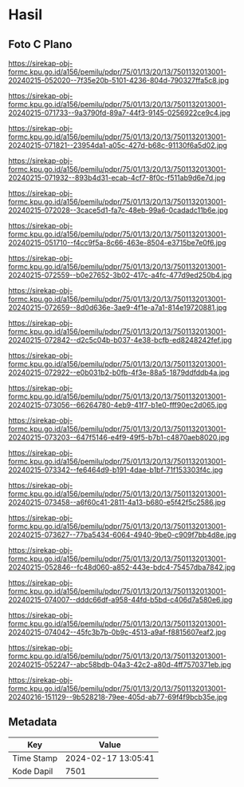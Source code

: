 # Hasil

## Foto C Plano

https://sirekap-obj-formc.kpu.go.id/a156/pemilu/pdpr/75/01/13/20/13/7501132013001-20240215-052020--7f35e20b-5101-4236-804d-790327ffa5c8.jpg

https://sirekap-obj-formc.kpu.go.id/a156/pemilu/pdpr/75/01/13/20/13/7501132013001-20240215-071733--9a3790fd-89a7-44f3-9145-0256922ce9c4.jpg

https://sirekap-obj-formc.kpu.go.id/a156/pemilu/pdpr/75/01/13/20/13/7501132013001-20240215-071821--23954da1-a05c-427d-b68c-91130f6a5d02.jpg

https://sirekap-obj-formc.kpu.go.id/a156/pemilu/pdpr/75/01/13/20/13/7501132013001-20240215-071932--893b4d31-ecab-4cf7-8f0c-f511ab9d6e7d.jpg

https://sirekap-obj-formc.kpu.go.id/a156/pemilu/pdpr/75/01/13/20/13/7501132013001-20240215-072028--3cace5d1-fa7c-48eb-99a6-0cadadc11b6e.jpg

https://sirekap-obj-formc.kpu.go.id/a156/pemilu/pdpr/75/01/13/20/13/7501132013001-20240215-051710--f4cc9f5a-8c66-463e-8504-e3715be7e0f6.jpg

https://sirekap-obj-formc.kpu.go.id/a156/pemilu/pdpr/75/01/13/20/13/7501132013001-20240215-072559--b0e27652-3b02-417c-a4fc-477d9ed250b4.jpg

https://sirekap-obj-formc.kpu.go.id/a156/pemilu/pdpr/75/01/13/20/13/7501132013001-20240215-072659--8d0d636e-3ae9-4f1e-a7a1-814e19720881.jpg

https://sirekap-obj-formc.kpu.go.id/a156/pemilu/pdpr/75/01/13/20/13/7501132013001-20240215-072842--d2c5c04b-b037-4e38-bcfb-ed8248242fef.jpg

https://sirekap-obj-formc.kpu.go.id/a156/pemilu/pdpr/75/01/13/20/13/7501132013001-20240215-072922--e0b031b2-b0fb-4f3e-88a5-1879ddfddb4a.jpg

https://sirekap-obj-formc.kpu.go.id/a156/pemilu/pdpr/75/01/13/20/13/7501132013001-20240215-073056--66264780-4eb9-41f7-b1e0-fff90ec2d065.jpg

https://sirekap-obj-formc.kpu.go.id/a156/pemilu/pdpr/75/01/13/20/13/7501132013001-20240215-073203--647f5146-e4f9-49f5-b7b1-c4870aeb8020.jpg

https://sirekap-obj-formc.kpu.go.id/a156/pemilu/pdpr/75/01/13/20/13/7501132013001-20240215-073342--fe6464d9-b191-4dae-b1bf-71f153303f4c.jpg

https://sirekap-obj-formc.kpu.go.id/a156/pemilu/pdpr/75/01/13/20/13/7501132013001-20240215-073458--a6f60c41-2811-4a13-b680-e5f42f5c2586.jpg

https://sirekap-obj-formc.kpu.go.id/a156/pemilu/pdpr/75/01/13/20/13/7501132013001-20240215-073627--77ba5434-6064-4940-9be0-c909f7bb4d8e.jpg

https://sirekap-obj-formc.kpu.go.id/a156/pemilu/pdpr/75/01/13/20/13/7501132013001-20240215-052846--fc48d060-a852-443e-bdc4-75457dba7842.jpg

https://sirekap-obj-formc.kpu.go.id/a156/pemilu/pdpr/75/01/13/20/13/7501132013001-20240215-074007--dddc66df-a958-44fd-b5bd-c406d7a580e6.jpg

https://sirekap-obj-formc.kpu.go.id/a156/pemilu/pdpr/75/01/13/20/13/7501132013001-20240215-074042--45fc3b7b-0b9c-4513-a9af-f8815607eaf2.jpg

https://sirekap-obj-formc.kpu.go.id/a156/pemilu/pdpr/75/01/13/20/13/7501132013001-20240215-052247--abc58bdb-04a3-42c2-a80d-4ff7570371eb.jpg

https://sirekap-obj-formc.kpu.go.id/a156/pemilu/pdpr/75/01/13/20/13/7501132013001-20240216-151129--9b528218-79ee-405d-ab77-69f4f9bcb35e.jpg


## Metadata

| Key        | Value               |
| ---------- | ------------------- |
| Time Stamp | 2024-02-17 13:05:41 |
| Kode Dapil | 7501                |



